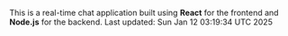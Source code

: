 This is a real-time chat application built using **React** for the frontend and **Node.js** for the backend.
Last updated: Sun Jan 12 03:19:34 UTC 2025
